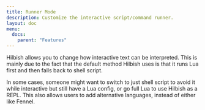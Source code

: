 ```yaml
---
title: Runner Mode
description: Customize the interactive script/command runner.
layout: doc
menu: 
  docs:
    parent: "Features"
---
```


Hilbish allows you to change how interactive text can be interpreted.
This is mainly due to the fact that the default method Hilbish uses
is that it runs Lua first and then falls back to shell script.

In some cases, someone might want to switch to just shell script to avoid
it while interactive but still have a Lua config, or go full Lua to use
Hilbish as a REPL. This also allows users to add alternative languages,
instead of either like Fennel.
